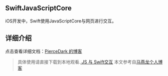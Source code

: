 ## SwiftJavaScriptCore
iOS开发中，Swift使用JavaScriptCore与网页进行交互。


## 详细介绍
点击查看详细文档：[PierceDark 的博客](https://www.jianshu.com/u/50bd017bb4ba)

> 具体使用请直接下载到本地观看.[ JS 与 Swift交互](https://www.jianshu.com/p/32cfb70bd71a)
> 本文参考自[马燕龙个人博客](http://www.mayanlong.com/archives/2016/88.html)





